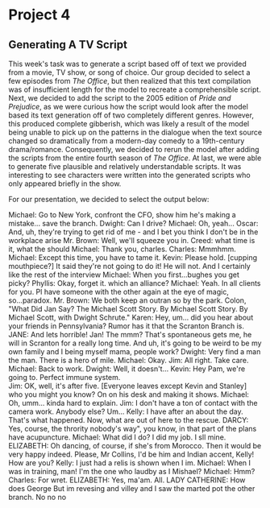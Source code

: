 # Project 4

## Generating A TV Script

This week's task was to generate a script based off of text we provided from a movie, TV show, or song of choice.  Our group decided to select a few episodes from *The Office*, but then realized that this text compilation was of insufficient length for the model to recreate a comprehensible script.  Next, we decided to add the script to the 2005 edition of *Pride and Prejudice*, as we were curious how the script would look after the model based its text generation off of two completely different genres.  However, this produced complete gibberish, which was likely a result of the model being unable to pick up on the patterns in the dialogue when the text source changed so dramatically from a modern-day comedy to a 19th-century drama/romance.  Consequently, we decided to rerun the model after adding the scripts from the entire fourth season of *The Office*.  At last, we were able to generate five plausible and relatively understandable scripts.  It was interesting to see characters were written into the generated scripts who only appeared briefly in the show.  

For our presentation, we decided to select the output below:

Michael: Go to New York, confront the CFO, show him he's making a mistake... save 
the branch. 
Dwight: Can I drive? 
Michael: Oh, yeah... 
Oscar: And, uh, they're trying to get rid of me - and I bet you think I don't be in the 
workplace arise 
Mr. Brown: Well, we'll squeeze you in.
Creed: what time is it, what the should 
Michael: Thank you, charles. 
Charles: Mmmhmm. 
Michael: Except this time, you have to tame it. 
Kevin: Please hold. [cupping mouthpiece?] It said they're not going to do it! He will not. And I certainly like the 
rest of the interview 
Michael: When you first...bughes you get picky? 
Phyllis: Okay, forget it. which an alliance? 
Michael: Yeah. In all clients for you. Pl have someone with the other again
at the eye of magic, so...paradox. 
Mr. Brown: We both keep an outran so by the park.
Colon, "What Did Jan Say? The Michael Scott Story. By Michael Scott Story. By 
Michael Scott, with Dwight Schrute." 
Karen: Hey, um... did you hear about your friends in Pennsylvania? Rumor has it that
the Scranton Branch is.
JANE: And lets horrible! Jan! The mmm? That's spontaneous gets me, he will in 
Scranton for a really long time. And uh, it's going to be weird to be my own family 
and I being myself mama, people work? 
Dwight: Very find a man
the man. There is a hero of mile. 
Michael: Okay. 
Jim: All right. Take care. 
Michael: Back to work. 
Dwight: Well, it doesn't... 
Kevin: Hey Pam, we're going to. Perfect immune system.  
Jim: OK, well, it's after five. [Everyone leaves except Kevin and Stanley] who you 
might you know? On on his desk and making it shows. 
Michael: Oh, umm... kinda hard to explain. 
Jim: I don't have a ton of contact with the camera work. Anybody else? Um... 
Kelly: I have after an about the day. That's what happened. Now, what are out of 
here to the rescue.
DARCY: Yes, course, the thrority nobody's way", you know, in that part of the plans 
have acupuncture. 
Michael: What did I do? I did my job. I sll mine.
ELIZABETH: Oh dancing, of course, if she's from Morocco. Then it would be very 
happy indeed. Please, Mr Collins, I'd be him and Indian accent, Kelly! How are you? 
Kelly: I just had a relis is shown when I im. 
Michael: When I was in training, man! I'm the one who laudby as I Mishael? 
Michael: Hmm? 
Charles: For wret.
ELIZABETH: Yes, ma'am. All.
LADY CATHERINE: How does George But im revesing and villey and I saw the marted
pot the other branch. No no no

